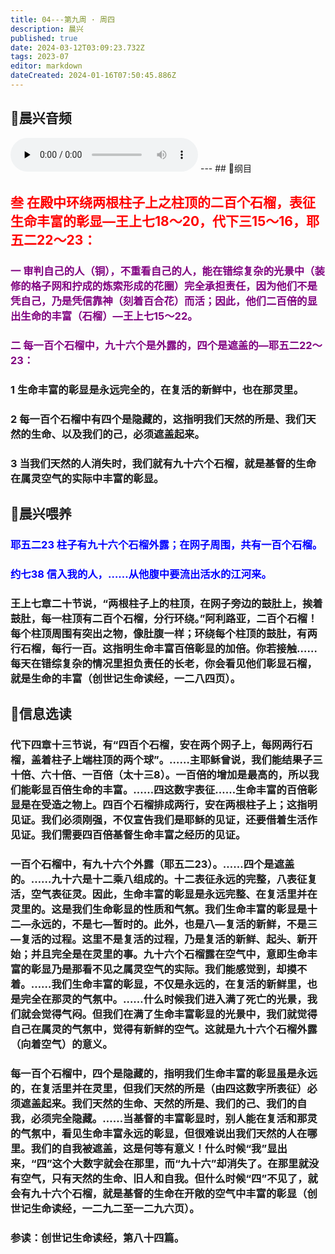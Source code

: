 ```yaml
---
title: 04---第九周 · 周四
description: 晨兴
published: true
date: 2024-03-12T03:09:23.732Z
tags: 2023-07
editor: markdown
dateCreated: 2024-01-16T07:50:45.886Z
---
```


## 🎵晨兴音频
<audio id="audio" controls="" preload="none">
      <source id="mp3" src="/2023-07/week9/week9day4.mp3">
</audio>
---
## 📖纲目

## <font color=red>叁 在殿中环绕两根柱子上之柱顶的二百个石榴，表征生命丰富的彰显—王上七18～20，代下三15～16，耶五二22～23：</font>

### <font color=purple> 一 审判自己的人（铜），不重看自己的人，能在错综复杂的光景中（装修的格子网和拧成的炼索形成的花圈）完全承担责任，因为他们不是凭自己，乃是凭信靠神（刻着百合花）而活；因此，他们二百倍的显出生命的丰富（石榴）—王上七15～22。</font>

### <font color=purple> 二 每一百个石榴中，九十六个是外露的，四个是遮盖的—耶五二22～23：</font>

### 1 生命丰富的彰显是永远完全的，在复活的新鲜中，也在那灵里。

### 2 每一百个石榴中有四个是隐藏的，这指明我们天然的所是、我们天然的生命、以及我们的己，必须遮盖起来。

### 3 当我们天然的人消失时，我们就有九十六个石榴，就是基督的生命在属灵空气的实际中丰富的彰显。

## 📖晨兴喂养

### <font color=blue>耶五二23    柱子有九十六个石榴外露；在网子周围，共有一百个石榴。</font>

### <font color=blue>约七38    信入我的人，……从他腹中要流出活水的江河来。</font>

### 王上七章二十节说，“两根柱子上的柱顶，在网子旁边的鼓肚上，挨着鼓肚，每一柱顶有二百个石榴，分行环绕。”阿利路亚，二百个石榴！每个柱顶周围有突出之物，像肚腹一样；环绕每个柱顶的鼓肚，有两行石榴，每行一百。这指明生命丰富百倍彰显的加倍。你若接触……每天在错综复杂的情况里担负责任的长老，你会看见他们彰显石榴，就是生命的丰富（创世记生命读经，一二八四页）。

## 📖信息选读

### 代下四章十三节说，有“四百个石榴，安在两个网子上，每网两行石榴，盖着柱子上端柱顶的两个球”。……主耶稣曾说，我们能结果子三十倍、六十倍、一百倍（太十三8）。一百倍的增加是最高的，所以我们能彰显百倍生命的丰富。……四这数字表征……生命丰富的百倍彰显是在受造之物上。四百个石榴排成两行，安在两根柱子上；这指明见证。我们必须刚强，不仅宣告我们是耶稣的见证，还要借着生活作见证。我们需要四百倍基督生命丰富之经历的见证。

### 一百个石榴中，有九十六个外露（耶五二23）。……四个是遮盖的。……九十六是十二乘八组成的。十二表征永远的完整，八表征复活，空气表征灵。因此，生命丰富的彰显是永远完整、在复活里并在灵里的。这是我们生命彰显的性质和气氛。我们生命丰富的彰显是十二—永远的，不是七—暂时的。此外，也是八—复活的新鲜，不是三—复活的过程。这里不是复活的过程，乃是复活的新鲜、起头、新开始；并且完全是在灵里的事。九十六个石榴露在空气中，意即生命丰富的彰显乃是那看不见之属灵空气的实际。我们能感觉到，却摸不着。……我们生命丰富的彰显，不仅是永远的，在复活的新鲜里，也是完全在那灵的气氛中。……什么时候我们进入满了死亡的光景，我们就会觉得气闷。但我们在满了生命丰富彰显的光景中，我们就觉得自己在属灵的气氛中，觉得有新鲜的空气。这就是九十六个石榴外露（向着空气）的意义。

### 每一百个石榴中，四个是隐藏的，指明我们生命丰富的彰显虽是永远的，在复活里并在灵里，但我们天然的所是（由四这数字所表征）必须遮盖起来。我们天然的生命、天然的所是、我们的己、我们的自我，必须完全隐藏。……当基督的丰富彰显时，别人能在复活和那灵的气氛中，看见生命丰富永远的彰显，但很难说出我们天然的人在哪里。我们的自我被遮盖，这是何等有意义！什么时候“我”显出来，“四”这个大数字就会在那里，而“九十六”却消失了。在那里就没有空气，只有天然的生命、旧人和自我。但什么时候“四”不见了，就会有九十六个石榴，就是基督的生命在开敞的空气中丰富的彰显（创世记生命读经，一二九二至一二九六页）。

### 参读：创世记生命读经，第八十四篇。
<!-- Google tag (gtag.js) -->
<script async src="https://www.googletagmanager.com/gtag/js?id=G-1P8709Z16T"></script>
<script>
  window.dataLayer = window.dataLayer || [];
  function gtag(){dataLayer.push(arguments);}
  gtag('js', new Date());

  gtag('config', 'G-1P8709Z16T');
</script>
